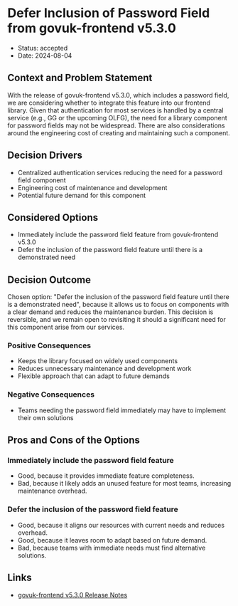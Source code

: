 # Defer Inclusion of Password Field from govuk-frontend v5.3.0

* Status: accepted
* Date: 2024-08-04

## Context and Problem Statement

With the release of govuk-frontend v5.3.0, which includes a password field, we are considering whether to integrate this feature into our frontend library. Given that authentication for most services is handled by a central service (e.g., GG or the upcoming OLFG), the need for a library component for password fields may not be widespread. There are also considerations around the engineering cost of creating and maintaining such a component.

## Decision Drivers

* Centralized authentication services reducing the need for a password field component
* Engineering cost of maintenance and development
* Potential future demand for this component

## Considered Options

* Immediately include the password field feature from govuk-frontend v5.3.0
* Defer the inclusion of the password field feature until there is a demonstrated need

## Decision Outcome

Chosen option: "Defer the inclusion of the password field feature until there is a demonstrated need", because it allows us to focus on components with a clear demand and reduces the maintenance burden. This decision is reversible, and we remain open to revisiting it should a significant need for this component arise from our services.

### Positive Consequences

* Keeps the library focused on widely used components
* Reduces unnecessary maintenance and development work
* Flexible approach that can adapt to future demands

### Negative Consequences

* Teams needing the password field immediately may have to implement their own solutions

## Pros and Cons of the Options

### Immediately include the password field feature

* Good, because it provides immediate feature completeness.
* Bad, because it likely adds an unused feature for most teams, increasing maintenance overhead.

### Defer the inclusion of the password field feature

* Good, because it aligns our resources with current needs and reduces overhead.
* Good, because it leaves room to adapt based on future demand.
* Bad, because teams with immediate needs must find alternative solutions.

## Links

* [govuk-frontend v5.3.0 Release Notes](https://github.com/alphagov/govuk-frontend/releases/tag/v5.3.0)